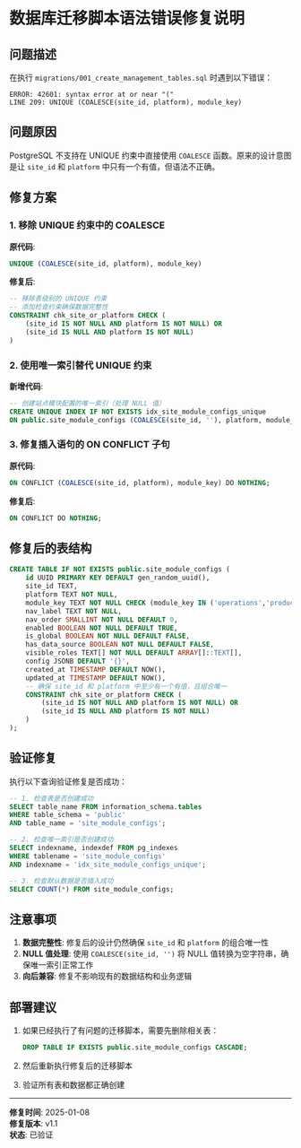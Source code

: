 # 数据库迁移脚本语法错误修复说明

## 问题描述

在执行 `migrations/001_create_management_tables.sql` 时遇到以下错误：

```
ERROR: 42601: syntax error at or near "("
LINE 209: UNIQUE (COALESCE(site_id, platform), module_key)
```

## 问题原因

PostgreSQL 不支持在 UNIQUE 约束中直接使用 `COALESCE` 函数。原来的设计意图是让 `site_id` 和 `platform` 中只有一个有值，但语法不正确。

## 修复方案

### 1. 移除 UNIQUE 约束中的 COALESCE
**原代码**:
```sql
UNIQUE (COALESCE(site_id, platform), module_key)
```

**修复后**:
```sql
-- 移除表级别的 UNIQUE 约束
-- 添加检查约束确保数据完整性
CONSTRAINT chk_site_or_platform CHECK (
    (site_id IS NOT NULL AND platform IS NOT NULL) OR 
    (site_id IS NULL AND platform IS NOT NULL)
)
```

### 2. 使用唯一索引替代 UNIQUE 约束
**新增代码**:
```sql
-- 创建站点模块配置的唯一索引（处理 NULL 值）
CREATE UNIQUE INDEX IF NOT EXISTS idx_site_module_configs_unique 
ON public.site_module_configs (COALESCE(site_id, ''), platform, module_key);
```

### 3. 修复插入语句的 ON CONFLICT 子句
**原代码**:
```sql
ON CONFLICT (COALESCE(site_id, platform), module_key) DO NOTHING;
```

**修复后**:
```sql
ON CONFLICT DO NOTHING;
```

## 修复后的表结构

```sql
CREATE TABLE IF NOT EXISTS public.site_module_configs (
    id UUID PRIMARY KEY DEFAULT gen_random_uuid(),
    site_id TEXT,
    platform TEXT NOT NULL,
    module_key TEXT NOT NULL CHECK (module_key IN ('operations','products','orders','advertising','inventory','permissions')),
    nav_label TEXT NOT NULL,
    nav_order SMALLINT NOT NULL DEFAULT 0,
    enabled BOOLEAN NOT NULL DEFAULT TRUE,
    is_global BOOLEAN NOT NULL DEFAULT FALSE,
    has_data_source BOOLEAN NOT NULL DEFAULT FALSE,
    visible_roles TEXT[] NOT NULL DEFAULT ARRAY[]::TEXT[],
    config JSONB DEFAULT '{}',
    created_at TIMESTAMP DEFAULT NOW(),
    updated_at TIMESTAMP DEFAULT NOW(),
    -- 确保 site_id 和 platform 中至少有一个有值，且组合唯一
    CONSTRAINT chk_site_or_platform CHECK (
        (site_id IS NOT NULL AND platform IS NOT NULL) OR 
        (site_id IS NULL AND platform IS NOT NULL)
    )
);
```

## 验证修复

执行以下查询验证修复是否成功：

```sql
-- 1. 检查表是否创建成功
SELECT table_name FROM information_schema.tables 
WHERE table_schema = 'public' 
AND table_name = 'site_module_configs';

-- 2. 检查唯一索引是否创建成功
SELECT indexname, indexdef FROM pg_indexes 
WHERE tablename = 'site_module_configs' 
AND indexname = 'idx_site_module_configs_unique';

-- 3. 检查默认数据是否插入成功
SELECT COUNT(*) FROM site_module_configs;
```

## 注意事项

1. **数据完整性**: 修复后的设计仍然确保 `site_id` 和 `platform` 的组合唯一性
2. **NULL 值处理**: 使用 `COALESCE(site_id, '')` 将 NULL 值转换为空字符串，确保唯一索引正常工作
3. **向后兼容**: 修复不影响现有的数据结构和业务逻辑

## 部署建议

1. 如果已经执行了有问题的迁移脚本，需要先删除相关表：
   ```sql
   DROP TABLE IF EXISTS public.site_module_configs CASCADE;
   ```

2. 然后重新执行修复后的迁移脚本

3. 验证所有表和数据都正确创建

---

**修复时间**: 2025-01-08  
**修复版本**: v1.1  
**状态**: 已验证

